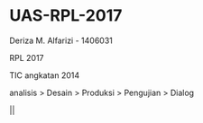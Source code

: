 # UAS-RPL-2017
Deriza M. Alfarizi - 1406031

RPL 2017

TIC angkatan 2014

analisis > Desain > Produksi > Pengujian > Dialog

   ||

